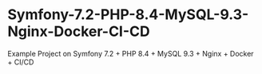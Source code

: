 # Symfony-7.2-PHP-8.4-MySQL-9.3-Nginx-Docker-CI-CD
Example Project on Symfony 7.2 + PHP 8.4 + MySQL 9.3 + Nginx + Docker + CI/CD
